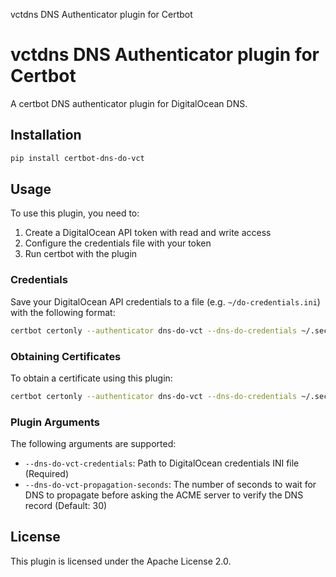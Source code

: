 vctdns DNS Authenticator plugin for Certbot

# vctdns DNS Authenticator plugin for Certbot

A certbot DNS authenticator plugin for DigitalOcean DNS.

## Installation

```bash
pip install certbot-dns-do-vct
```

## Usage

To use this plugin, you need to:

1. Create a DigitalOcean API token with read and write access
2. Configure the credentials file with your token
3. Run certbot with the plugin

### Credentials

Save your DigitalOcean API credentials to a file (e.g. `~/do-credentials.ini`) with the following format:

```bash
certbot certonly --authenticator dns-do-vct --dns-do-credentials ~/.secrets/certbot/do.ini --dns-do-jump-domain jump.domain -d example.com
```

### Obtaining Certificates

To obtain a certificate using this plugin:

```bash
certbot certonly --authenticator dns-do-vct --dns-do-credentials ~/.secrets/certbot/do.ini --dns-do-jump-domain jump.domain -d example.com
```

### Plugin Arguments

The following arguments are supported:

* `--dns-do-vct-credentials`: Path to DigitalOcean credentials INI file (Required)
* `--dns-do-vct-propagation-seconds`: The number of seconds to wait for DNS to propagate before asking the ACME server to verify the DNS record (Default: 30)

## License

This plugin is licensed under the Apache License 2.0.
